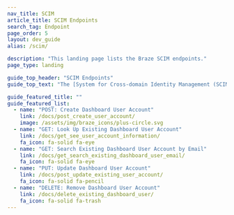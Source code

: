 ```yaml
---
nav_title: SCIM
article_title: SCIM Endpoints
search_tag: Endpoint
page_order: 5
layout: dev_guide
alias: /scim/

description: "This landing page lists the Braze SCIM endpoints."
page_type: landing

guide_top_header: "SCIM Endpoints"
guide_top_text: "The [System for Cross-domain Identity Management (SCIM)](http://www.simplecloud.info/) specification is designed to make managing user identities in cloud-based applications and services easier by providing a defined schema for representing users and groups. Use the Braze SCIM endpoints to manage automated user provisioning."

guide_featured_title: ""
guide_featured_list:
  - name: "POST: Create Dashboard User Account"
    link: /docs/post_create_user_account/
    image: /assets/img/braze_icons/plus-circle.svg
  - name: "GET: Look Up Existing Dashboard User Account"
    link: /docs/get_see_user_account_information/
    fa_icon: fa-solid fa-eye
  - name: "GET: Search Existing Dashboard User Account by Email"
    link: /docs/get_search_existing_dashboard_user_email/
    fa_icon: fa-solid fa-eye
  - name: "PUT: Update Dashboard User Account"
    link: /docs/post_update_existing_user_account/
    fa_icon: fa-solid fa-pencil
  - name: "DELETE: Remove Dashboard User Account"
    link: /docs/delete_existing_dashboard_user/
    fa_icon: fa-solid fa-trash
---
```


